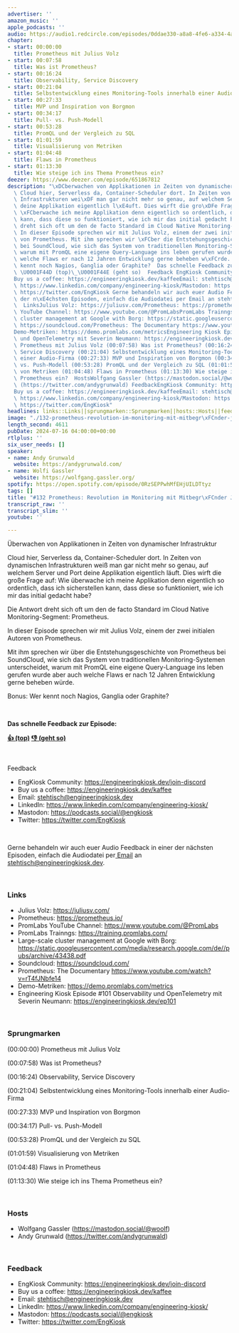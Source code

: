 ```yaml
---
advertiser: ''
amazon_music: ''
apple_podcasts: ''
audio: https://audio1.redcircle.com/episodes/0ddae330-a8a8-4fe6-a334-4a50199531c1/stream.mp3
chapter:
- start: 00:00:00
  title: Prometheus mit Julius Volz
- start: 00:07:58
  title: Was ist Prometheus?
- start: 00:16:24
  title: Observability, Service Discovery
- start: 00:21:04
  title: Selbstentwicklung eines Monitoring-Tools innerhalb einer Audio-Firma
- start: 00:27:33
  title: MVP und Inspiration von Borgmon
- start: 00:34:17
  title: Pull- vs. Push-Modell
- start: 00:53:28
  title: PromQL und der Vergleich zu SQL
- start: 01:01:59
  title: Visualisierung von Metriken
- start: 01:04:48
  title: Flaws in Prometheus
- start: 01:13:30
  title: Wie steige ich ins Thema Prometheus ein?
deezer: https://www.deezer.com/episode/651867812
description: "\xDCberwachen von Applikationen in Zeiten von dynamischer Infrastruktur\
  \ Cloud hier, Serverless da, Container-Scheduler dort. In Zeiten von dynamischen\
  \ Infrastrukturen wei\xDF man gar nicht mehr so genau, auf welchem Server und Port\
  \ deine Applikation eigentlich l\xE4uft. Dies wirft die gro\xDFe Frage auf: Wie\
  \ \xFCberwache ich meine Applikation denn eigentlich so ordentlich, dass ich sicherstellen\
  \ kann, dass diese so funktioniert, wie ich mir das initial gedacht habe? Die Antwort\
  \ dreht sich oft um den de facto Standard im Cloud Native Monitoring-Segment: Prometheus.\
  \ In dieser Episode sprechen wir mit Julius Volz, einem der zwei initialen Autoren\
  \ von Prometheus. Mit ihm sprechen wir \xFCber die Entstehungsgeschichte von Prometheus\
  \ bei SoundCloud, wie sich das System von traditionellen Monitoring-Systemen unterscheidet,\
  \ warum mit PromQL eine eigene Query-Language ins leben gerufen wurde aber auch\
  \ welche Flaws er nach 12 Jahren Entwicklung gerne beheben w\xFCrde. Bonus: Wer\
  \ kennt noch Nagios, Ganglia oder Graphite?  Das schnelle Feedback zur Episode:\
  \ \U0001F44D (top)\_\U0001F44E (geht so)  Feedback EngKiosk Community: https://engineeringkiosk.dev/join-discord\_\
  Buy us a coffee: https://engineeringkiosk.dev/kaffeeEmail: stehtisch@engineeringkiosk.devLinkedIn:\
  \ https://www.linkedin.com/company/engineering-kiosk/Mastodon: https://podcasts.social/@engkioskTwitter:\
  \ https://twitter.com/EngKiosk Gerne behandeln wir auch euer Audio Feedback in einer\
  \ der n\xE4chsten Episoden, einfach die Audiodatei per Email an stehtisch@engineeringkiosk.dev.\
  \  LinksJulius Volz: https://juliusv.com/Prometheus: https://prometheus.io/PromLabs\
  \ YouTube Channel: https://www.youtube.com/@PromLabsPromLabs Trainngs: https://training.promlabs.com/Large-scale\
  \ cluster management at Google with Borg: https://static.googleusercontent.com/media/research.google.com/de//pubs/archive/43438.pdfSoundcloud:\
  \ https://soundcloud.com/Prometheus: The Documentary https://www.youtube.com/watch?v=rT4fJNbfe14\_\
  Demo-Metriken: https://demo.promlabs.com/metricsEngineering Kiosk Episode #101 Observability\
  \ und OpenTelemetry mit Severin Neumann: https://engineeringkiosk.dev/ep101 Sprungmarken(00:00:00)\
  \ Prometheus mit Julius Volz (00:07:58) Was ist Prometheus? (00:16:24) Observability,\
  \ Service Discovery (00:21:04) Selbstentwicklung eines Monitoring-Tools innerhalb\
  \ einer Audio-Firma (00:27:33) MVP und Inspiration von Borgmon (00:34:17) Pull-\
  \ vs. Push-Modell (00:53:28) PromQL und der Vergleich zu SQL (01:01:59) Visualisierung\
  \ von Metriken (01:04:48) Flaws in Prometheus (01:13:30) Wie steige ich ins Thema\
  \ Prometheus ein?  HostsWolfgang Gassler (https://mastodon.social/@woolf)Andy Grunwald\
  \ (https://twitter.com/andygrunwald) FeedbackEngKiosk Community: https://engineeringkiosk.dev/join-discord\_\
  Buy us a coffee: https://engineeringkiosk.dev/kaffeeEmail: stehtisch@engineeringkiosk.devLinkedIn:\
  \ https://www.linkedin.com/company/engineering-kiosk/Mastodon: https://podcasts.social/@engkioskTwitter:\
  \ https://twitter.com/EngKiosk"
headlines: links::Links||sprungmarken::Sprungmarken||hosts::Hosts||feedback::Feedback
image: "./132-prometheus-revolution-im-monitoring-mit-mitbegr\xFCnder-julius-volz.jpg"
length_second: 4611
pubDate: 2024-07-16 04:00:00+00:00
rtlplus: ''
six_user_needs: []
speaker:
- name: Andy Grunwald
  website: https://andygrunwald.com/
- name: Wolfi Gassler
  website: https://wolfgang.gassler.org/
spotify: https://open.spotify.com/episode/0RzSEPPwhMfEHjUILDTtyz
tags: []
title: "#132 Prometheus: Revolution im Monitoring mit Mitbegr\xFCnder Julius Volz"
transcript_raw: ''
transcript_slim: ''
youtube: ''

---
```

<p>Überwachen von Applikationen in Zeiten von dynamischer Infrastruktur</p><p>Cloud hier, Serverless da, Container-Scheduler dort. In Zeiten von dynamischen Infrastrukturen weiß man gar nicht mehr so genau, auf welchem Server und Port deine Applikation eigentlich läuft. Dies wirft die große Frage auf: Wie überwache ich meine Applikation denn eigentlich so ordentlich, dass ich sicherstellen kann, dass diese so funktioniert, wie ich mir das initial gedacht habe?</p><p>Die Antwort dreht sich oft um den de facto Standard im Cloud Native Monitoring-Segment: Prometheus.</p><p>In dieser Episode sprechen wir mit Julius Volz, <span>einem der zwei initialen Autoren</span> von Prometheus.</p><p>Mit ihm sprechen wir über die Entstehungsgeschichte von Prometheus bei SoundCloud, wie sich das System von traditionellen Monitoring-Systemen unterscheidet, warum mit PromQL eine eigene Query-Language ins leben gerufen wurde aber auch welche Flaws er nach 12 Jahren Entwicklung gerne beheben würde.</p><p>Bonus: Wer kennt noch Nagios, Ganglia oder Graphite?</p><p><br></p><p><strong>Das schnelle Feedback zur Episode:</strong></p><p><a href="https://api.openpodcast.dev/feedback/132/upvote" rel="nofollow"><strong>👍 (top)</strong></a><strong> </strong><a href="https://api.openpodcast.dev/feedback/132/downvote" rel="nofollow"><strong>👎 (geht so)</strong></a></p><p><br></p><p>Feedback</p><ul><li>EngKiosk Community: <a href="https://engineeringkiosk.dev/join-discord">https://engineeringkiosk.dev/join-discord</a> </li><li>Buy us a coffee: <a href="https://engineeringkiosk.dev/kaffee">https://engineeringkiosk.dev/kaffee</a></li><li>Email: <a href="mailto:stehtisch@engineeringkiosk.dev" rel="nofollow">stehtisch@engineeringkiosk.dev</a></li><li>LinkedIn: <a href="https://www.linkedin.com/company/engineering-kiosk/" rel="nofollow">https://www.linkedin.com/company/engineering-kiosk/</a></li><li>Mastodon: <a href="https://podcasts.social/@engkiosk" rel="nofollow">https://podcasts.social/@engkiosk</a></li><li>Twitter: <a href="https://twitter.com/EngKiosk" rel="nofollow">https://twitter.com/EngKiosk</a></li></ul><p><br></p><p>Gerne behandeln wir auch euer Audio Feedback in einer der nächsten Episoden, einfach die Audiodatei per<a href="https://engineeringkiosk.dev/kontakt/"> Email</a> an <a href="mailto:stehtisch@engineeringkiosk.dev" rel="nofollow">stehtisch@engineeringkiosk.dev</a>.</p><p><br></p><h3 id="links">Links</h3><ul><li>Julius Volz: <a href="https://juliusv.com/" rel="nofollow">https://juliusv.com/</a></li><li>Prometheus: <a href="https://prometheus.io/" rel="nofollow">https://prometheus.io/</a></li><li>PromLabs YouTube Channel: <a href="https://www.youtube.com/@PromLabs" rel="nofollow">https://www.youtube.com/@PromLabs</a></li><li>PromLabs Trainngs: <a href="https://training.promlabs.com/" rel="nofollow">https://training.promlabs.com/</a></li><li>Large-scale cluster management at Google with Borg: <a href="https://static.googleusercontent.com/media/research.google.com/de//pubs/archive/43438.pdf" rel="nofollow">https://static.googleusercontent.com/media/research.google.com/de//pubs/archive/43438.pdf</a></li><li>Soundcloud: <a href="https://soundcloud.com/" rel="nofollow">https://soundcloud.com/</a></li><li>Prometheus: The Documentary <a href="https://www.youtube.com/watch?v=rT4fJNbfe14" rel="nofollow">https://www.youtube.com/watch?v=rT4fJNbfe14</a> </li><li>Demo-Metriken: <a href="https://demo.promlabs.com/metrics" rel="nofollow">https://demo.promlabs.com/metrics</a></li><li>Engineering Kiosk Episode #101 Observability und OpenTelemetry mit Severin Neumann: <a href="https://engineeringkiosk.dev/ep101">https://engineeringkiosk.dev/ep101</a></li></ul><p><br></p><h3 id="sprungmarken">Sprungmarken</h3><p>(00:00:00) Prometheus mit Julius Volz</p><p>(00:07:58) Was ist Prometheus?</p><p>(00:16:24) Observability, Service Discovery</p><p>(00:21:04) Selbstentwicklung eines Monitoring-Tools innerhalb einer Audio-Firma</p><p>(00:27:33) MVP und Inspiration von Borgmon</p><p>(00:34:17) Pull- vs. Push-Modell</p><p>(00:53:28) PromQL und der Vergleich zu SQL</p><p>(01:01:59) Visualisierung von Metriken</p><p>(01:04:48) Flaws in Prometheus</p><p>(01:13:30) Wie steige ich ins Thema Prometheus ein?</p><p><br></p><h3 id="hosts">Hosts</h3><ul><li>Wolfgang Gassler (<a href="https://mastodon.social/@woolf" rel="nofollow">https://mastodon.social/@woolf</a>)</li><li>Andy Grunwald (<a href="https://twitter.com/andygrunwald" rel="nofollow">https://twitter.com/andygrunwald</a>)</li></ul><p><br></p><h3 id="feedback">Feedback</h3><ul><li>EngKiosk Community: <a href="https://engineeringkiosk.dev/join-discord">https://engineeringkiosk.dev/join-discord</a> </li><li>Buy us a coffee: <a href="https://engineeringkiosk.dev/kaffee">https://engineeringkiosk.dev/kaffee</a></li><li>Email: <a href="mailto:stehtisch@engineeringkiosk.dev" rel="nofollow">stehtisch@engineeringkiosk.dev</a></li><li>LinkedIn: <a href="https://www.linkedin.com/company/engineering-kiosk/" rel="nofollow">https://www.linkedin.com/company/engineering-kiosk/</a></li><li>Mastodon: <a href="https://podcasts.social/@engkiosk" rel="nofollow">https://podcasts.social/@engkiosk</a></li><li>Twitter: <a href="https://twitter.com/EngKiosk" rel="nofollow">https://twitter.com/EngKiosk</a></li></ul>